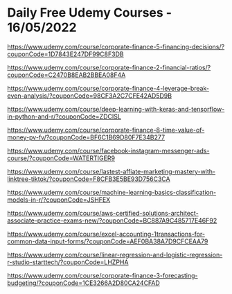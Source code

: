 # Daily Free Udemy Courses - 16/05/2022

https://www.udemy.com/course/corporate-finance-5-financing-decisions/?couponCode=1D7843E247DF99C8F3DB
https://www.udemy.com/course/corporate-finance-2-financial-ratios/?couponCode=C2470B8EAB2BBEA08F4A
https://www.udemy.com/course/corporate-finance-4-leverage-break-even-analysis/?couponCode=98CF3A2C7CFE42AD5D9B
https://www.udemy.com/course/deep-learning-with-keras-and-tensorflow-in-python-and-r/?couponCode=ZDCISL
https://www.udemy.com/course/corporate-finance-8-time-value-of-money-pv-fv/?couponCode=BF6C1B69D80F7E34B277
https://www.udemy.com/course/facebook-instagram-messenger-ads-course/?couponCode=WATERTIGER9
https://www.udemy.com/course/lastest-affiate-marketing-mastery-with-linktree-tiktok/?couponCode=F8CFB3E5BE93D756C3CA
https://www.udemy.com/course/machine-learning-basics-classification-models-in-r/?couponCode=JSHFEX
https://www.udemy.com/course/aws-certified-solutions-architect-associate-practice-exams-new/?couponCode=BC887A9C485717E46F92
https://www.udemy.com/course/excel-accounting-1transactions-for-common-data-input-forms/?couponCode=AEF0BA38A7D9CFCEAA79
https://www.udemy.com/course/linear-regression-and-logistic-regression-r-studio-starttech/?couponCode=LHZPHA
https://www.udemy.com/course/corporate-finance-3-forecasting-budgeting/?couponCode=1CE3266A2D80CA24CFAD
